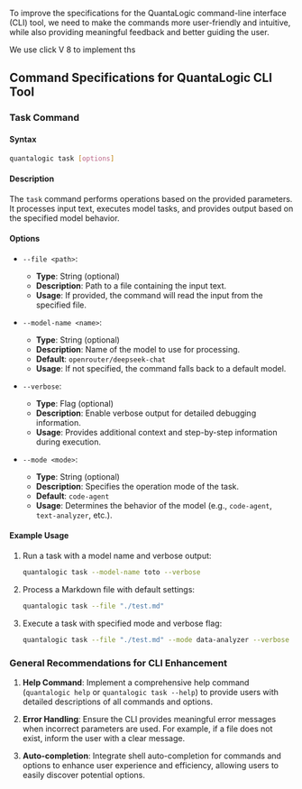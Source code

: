 
To improve the specifications for the QuantaLogic command-line interface (CLI) tool, we need to make the commands more user-friendly and intuitive, while also providing meaningful feedback and better guiding the user.

We use click V 8 to implement ths

## Command Specifications for QuantaLogic CLI Tool

### Task Command

#### Syntax
```bash
quantalogic task [options]
```

#### Description
The `task` command performs operations based on the provided parameters. It processes input text, executes model tasks, and provides output based on the specified model behavior.

#### Options
- `--file <path>`: 
  - **Type**: String (optional)
  - **Description**: Path to a  file containing the input text.
  - **Usage**: If provided, the command will read the input from the specified file. 

- `--model-name <name>`: 
  - **Type**: String (optional)
  - **Description**: Name of the model to use for processing.
  - **Default**: `openrouter/deepseek-chat`
  - **Usage**: If not specified, the command falls back to a default model.

- `--verbose`:
  - **Type**: Flag (optional)
  - **Description**: Enable verbose output for detailed debugging information.
  - **Usage**: Provides additional context and step-by-step information during execution.

- `--mode <mode>`:
  - **Type**: String (optional)
  - **Description**: Specifies the operation mode of the task.
  - **Default**: `code-agent`
  - **Usage**: Determines the behavior of the model (e.g., `code-agent`, `text-analyzer`, etc.).

#### Example Usage
1. Run a task with a model name and verbose output:
   ```bash
   quantalogic task --model-name toto --verbose
   ```

2. Process a Markdown file with default settings:
   ```bash
   quantalogic task --file "./test.md"
   ```

3. Execute a task with specified mode and verbose flag:
   ```bash
   quantalogic task --file "./test.md" --mode data-analyzer --verbose
   ```


### General Recommendations for CLI Enhancement

1. **Help Command**: Implement a comprehensive help command (`quantalogic help` or `quantalogic task --help`) to provide users with detailed descriptions of all commands and options.

2. **Error Handling**: Ensure the CLI provides meaningful error messages when incorrect parameters are used. For example, if a file does not exist, inform the user with a clear message.

3. **Auto-completion**: Integrate shell auto-completion for commands and options to enhance user experience and efficiency, allowing users to easily discover potential options.
